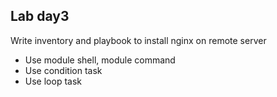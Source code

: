 ## Lab day3

Write inventory and playbook to install nginx on remote server
- Use module shell, module command
- Use condition task
- Use loop task
